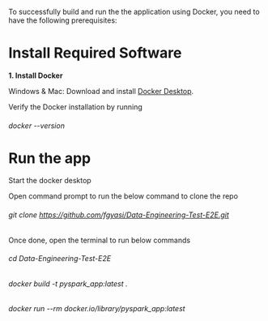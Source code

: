 To successfully build and run the the application using Docker, you need to have the following prerequisites:

# **Install Required Software**

**1. **Install Docker****

Windows & Mac: Download and install [Docker Desktop](https://www.docker.com/pricing/).



Verify the Docker installation by running 

###### docker --version

# **Run the app**

Start the docker desktop

Open command prompt to run the below command to clone the repo

###### git clone https://github.com/fgyasi/Data-Engineering-Test-E2E.git

Once done, open the terminal to run below commands

###### cd Data-Engineering-Test-E2E

###### docker build -t pyspark_app:latest .

###### docker run --rm docker.io/library/pyspark_app:latest 



